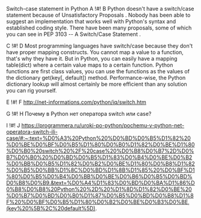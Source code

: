 Switch-case statement in Python
A
!#!
B
Python doesn't have a switch/case statement because of Unsatisfactory Proposals . Nobody has been able to suggest an implementation that works well with Python's syntax and established coding style. There have been many proposals, some of which you can see in PEP 3103 -- A Switch/Case Statement .

C
!#!
D
Most programming languages have switch/case because they don't have proper mapping constructs. You cannot map a value to a function, that's why they have it. But in Python, you can easily have a mapping table(dict) where a certain value maps to a certain function. Python functions are first class values, you can use the functions as the values of the dictionary get(key[, default]) method. Performance-wise, the Python dictionary lookup will almost certainly be more efficient than any solution you can rig yourself.

E
!#!
F
http://net-informations.com/python/iq/switch.htm

G
!#!
H
Почему в Python нет оператора switch или case?

I
!#!
J
https://programmera.ru/uroki-po-python/pochemu-v-python-net-operatora-switch-ili-case/#:~:text=%D0%A3%20Python%20%D0%BD%D0%B5%D1%82%20%D0%BE%D0%BF%D0%B5%D1%80%D0%B0%D1%82%D0%BE%D1%80%D0%B0%20switch%20%2F%20case%20%D0%B8%D0%B7%2D%D0%B7%D0%B0%20%D0%BD%D0%B5%D1%83%D0%B4%D0%BE%D0%B2%D0%BB%D0%B5%D1%82%D0%B2%D0%BE%D1%80%D0%B8%D1%82%D0%B5%D0%BB%D1%8C%D0%BD%D1%8B%D1%85%20%D0%BF%D1%80%D0%B5%D0%B4%D0%BB%D0%BE%D0%B6%D0%B5%D0%BD%D0%B8%D0%B9.&text=%D0%A4%D1%83%D0%BD%D0%BA%D1%86%D0%B8%D0%B8%20Python%20%2D%20%D1%8D%D1%82%D0%BE%20%D0%B7%D0%BD%D0%B0%D1%87%D0%B5%D0%BD%D0%B8%D1%8F%20%D0%BF%D0%B5%D1%80%D0%B2%D0%BE%D0%B3%D0%BE,(key%20%5B%2C%20default%5D).